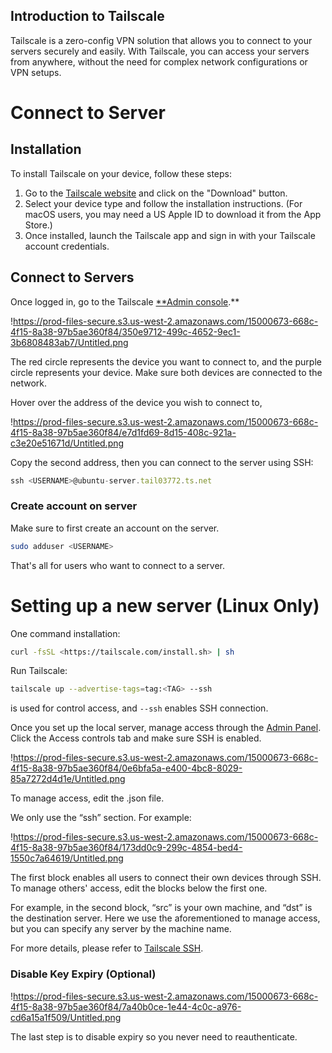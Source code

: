 ## Introduction to Tailscale

Tailscale is a zero-config VPN solution that allows you to connect to your servers securely and easily. With Tailscale, you can access your servers from anywhere, without the need for complex network configurations or VPN setups.

# Connect to Server

## Installation

To install Tailscale on your device, follow these steps:

1. Go to the [Tailscale website](https://tailscale.com/) and click on the "Download" button.
2. Select your device type and follow the installation instructions. (For macOS users, you may need a US Apple ID to download it from the App Store.)
3. Once installed, launch the Tailscale app and sign in with your Tailscale account credentials.

## Connect to Servers

Once logged in, go to the Tailscale [**Admin console](https://login.tailscale.com/welcome).**

!https://prod-files-secure.s3.us-west-2.amazonaws.com/15000673-668c-4f15-8a38-97b5ae360f84/350e9712-499c-4652-9ec1-3b6808483ab7/Untitled.png

The red circle represents the device you want to connect to, and the purple circle represents your device. Make sure both devices are connected to the network.

Hover over the address of the device you wish to connect to,

!https://prod-files-secure.s3.us-west-2.amazonaws.com/15000673-668c-4f15-8a38-97b5ae360f84/e7d1fd69-8d15-408c-921a-c3e20e51671d/Untitled.png

Copy the second address, then you can connect to the server using SSH:

```jsx
ssh <USERNAME>@ubuntu-server.tail03772.ts.net
```

### Create account on server

Make sure to first create an account on the server.

```bash
sudo adduser <USERNAME>
```

That's all for users who want to connect to a server.

# Setting up a new server (Linux Only)

One command installation:

```bash
curl -fsSL <https://tailscale.com/install.sh> | sh
```

Run Tailscale:

```bash
tailscale up --advertise-tags=tag:<TAG> --ssh
```

<TAG> is used for control access, and `--ssh` enables SSH connection.

Once you set up the local server, manage access through the [Admin Panel](https://login.tailscale.com/welcome). Click the Access controls tab and make sure SSH is enabled.

!https://prod-files-secure.s3.us-west-2.amazonaws.com/15000673-668c-4f15-8a38-97b5ae360f84/0e6bfa5a-e400-4bc8-8029-85a7272d4d1e/Untitled.png

To manage access, edit the .json file.

We only use the “ssh” section. For example:

!https://prod-files-secure.s3.us-west-2.amazonaws.com/15000673-668c-4f15-8a38-97b5ae360f84/173dd0c9-299c-4854-bed4-1550c7a64619/Untitled.png

The first block enables all users to connect their own devices through SSH. To manage others' access, edit the blocks below the first one.

For example, in the second block, “src” is your own machine, and “dst” is the destination server. Here we use the aforementioned <TAG> to manage access, but you can specify any server by the machine name.

For more details, please refer to [Tailscale SSH](https://tailscale.com/kb/1193/tailscale-ssh).

### Disable Key Expiry (Optional)

!https://prod-files-secure.s3.us-west-2.amazonaws.com/15000673-668c-4f15-8a38-97b5ae360f84/7a40b0ce-1e44-4c0c-a976-cd6a15a1f509/Untitled.png

The last step is to disable expiry so you never need to reauthenticate.

